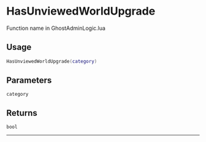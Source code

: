 # HasUnviewedWorldUpgrade
Function name in GhostAdminLogic.lua
## Usage
```lua
HasUnviewedWorldUpgrade(category)
```
## Parameters
`category`
## Returns
`bool`

---